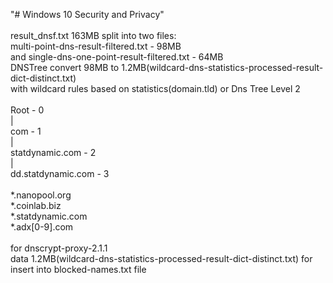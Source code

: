 "# Windows 10 Security and Privacy"<br> 
<br>
result_dnsf.txt 163MB split into two files:<br>
multi-point-dns-result-filtered.txt - 98MB<br> 
and single-dns-one-point-result-filtered.txt - 64MB<br>
DNSTree convert 98MB to 1.2MB(wildcard-dns-statistics-processed-result-dict-distinct.txt)<br>
with wildcard rules based on statistics(domain.tld) or Dns Tree Level 2 <br>
<br>
Root - 0<br>
|<br>
com - 1<br>
|<br>
statdynamic.com - 2<br>
|<br>
dd.statdynamic.com - 3<br>
<br>
*.nanopool.org<br>
*.coinlab.biz<br>
*.statdynamic.com<br>
*.adx[0-9].com<br>
<br>
for dnscrypt-proxy-2.1.1<br>
data 1.2MB(wildcard-dns-statistics-processed-result-dict-distinct.txt) for insert into blocked-names.txt file<br>

